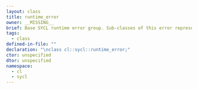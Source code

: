 ```yaml
---
layout: class
title: runtime_error
owner: __MISSING__
brief: Base SYCL runtime error group. Sub-classes of this error represent a runtime specific error.
tags:
  - class
defined-in-file: ""
declaration: "\nclass cl::sycl::runtime_error;"
ctor: unspecified
dtor: unspecified
namespace:
  - cl
  - sycl
---
```

